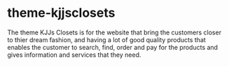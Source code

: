 # theme-kjjsclosets
The theme KJJs Closets is for the website that bring the customers closer to thier dream fashion, and having a lot of good quality products that enables the customer to search, find, order and pay for the products and gives information and services that they need.
